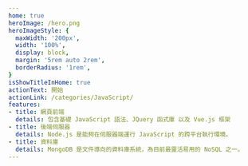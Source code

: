```yaml
---
home: true
heroImage: /hero.png
heroImageStyle: {
  maxWidth: '200px',
  width: '100%',
  display: block,
  margin: '5rem auto 2rem',
  borderRadius: '1rem',
}
isShowTitleInHome: true
actionText: 開始
actionLink: /categories/JavaScript/
features:
- title: 網頁前端
  details: 包含基礎 JavaScript 語法、JQuery 函式庫 以及 Vue.js 框架
- title: 後端伺服器
  details: Node.js 是能夠在伺服器端運行 JavaScript 的跨平台執行環境。
- title: 資料庫
  details: MongoDB 是文件導向的資料庫系統，為目前最靈活易用的 NoSQL 之一。
---
```

